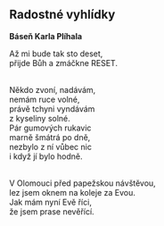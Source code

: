 <h2>Radostné vyhlídky</h2>
<b>Báseň Karla Plíhala</b>
<p>Až mi bude tak sto deset,<br>
přijde Bůh a zmáčkne RESET.<br><br>

Někdo zvoní, nadávám,<br>
nemám ruce volné,<br>
právě tchyni vyndávám<br> 
z kyseliny solné.<br>
Pár gumových rukavic<br>
marně šmátrá po dně,<br>
nezbylo z ní vůbec nic<br>
i když jí bylo hodně.<br><br>

V Olomouci před papežskou návštěvou,<br>
lez jsem oknem na koleje za Evou.<br>
Jak mám nyní Evě říci,<br>
že jsem prase nevěřící.<br></p>

